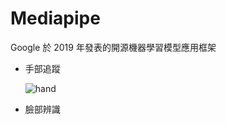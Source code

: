 # Mediapipe
Google 於 2019 年發表的開源機器學習模型應用框架
- 手部追蹤 <p>
 ![hand](https://user-images.githubusercontent.com/45507258/147831981-95f7fabf-266a-4e12-a6c6-d1fd2d39a73d.png)

- 臉部辨識
